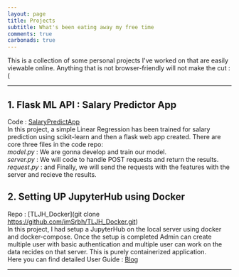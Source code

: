 ```yaml
---
layout: page
title: Projects
subtitle: What's been eating away my free time
comments: true
carbonads: true
---
```

This is a collection of some personal projects I've worked on that are easily viewable online. Anything that is not browser-friendly will not make the cut :(

___
## 1. Flask ML API : Salary Predictor App
Code : [SalaryPredictApp](https://github.com/imSrbh/DeployML-Flask/tree/master/SalaryPredictApp)  
In this project, a simple Linear Regression has been trained for salary prediction using scikit-learn and then a flask web app created.
There are core three files in the code repo:  
_model.py_ : We are gonna develop and train our model.    
_server.py_ : We will code to handle POST requests and return the results.  
_request.py_ : and Finally, we will send the requests with the features with the server and recieve the results.  

## 2. Setting UP JupyterHub using Docker
Repo : [TLJH_Docker](git clone https://github.com/imSrbh/TLJH_Docker.git)  
In this project, I had setup a JupyterHub on the local server using docker and docker-compose. Once the setup is completed Admin can create multiple user with basic authentication and multiple user can work on the data recides on that server. This is purely containerized application.  
Here you can find detailed User Guide : [Blog](https://imsaurabh.me/SettingUPtljh/)

___  

